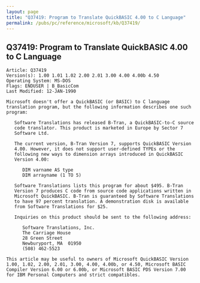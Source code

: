 ```yaml
---
layout: page
title: "Q37419: Program to Translate QuickBASIC 4.00 to C Language"
permalink: /pubs/pc/reference/microsoft/kb/Q37419/
---
```


## Q37419: Program to Translate QuickBASIC 4.00 to C Language

	Article: Q37419
	Version(s): 1.00 1.01 1.02 2.00 2.01 3.00 4.00 4.00b 4.50
	Operating System: MS-DOS
	Flags: ENDUSER | B_BasicCom
	Last Modified: 12-JAN-1990
	
	Microsoft doesn't offer a QuickBASIC (or BASIC) to C language
	translation program, but the following information describes one such
	program:
	
	   Software Translations has released B-Tran, a QuickBASIC-to-C source
	   code translator. This product is marketed in Europe by Sector 7
	   Software Ltd.
	
	   The current version, B-Tran Version 7, supports QuickBASIC Version
	   4.00. However, it does not support user-defined TYPEs or the
	   following new ways to dimension arrays introduced in QuickBASIC
	   Version 4.00:
	
	      DIM varname AS type
	      DIM arrayname (1 TO 5)
	
	   Software Translations lists this program for about $495. B-Tran
	   Version 7 produces C code from source code applications written in
	   Microsoft QuickBASIC. B-Tran is guaranteed by Software Translations
	   to have 97 percent translation. A demonstration disk is available
	   from Software Translations for $25.
	
	   Inquiries on this product should be sent to the following address:
	
	      Software Translations, Inc.
	      The Carriage House
	      28 Green Street
	      Newburyport, MA  01950
	      (508) 462-5523
	
	This article may be useful to owners of Microsoft QuickBASIC Version
	1.00, 1.02, 2.00, 2.01, 3.00, 4.00, 4.00b, or 4.50, Microsoft BASIC
	Compiler Version 6.00 or 6.00b, or Microsoft BASIC PDS Version 7.00
	for IBM Personal Computers and strict compatibles.
